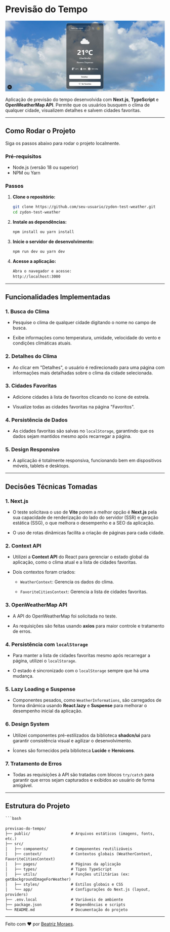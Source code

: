 # Previsão do Tempo

![Banner do Projeto](/public/assets/banner-projeto.JPG)

Aplicação de previsão do tempo desenvolvida com **Next.js**, **TypeScript** e **OpenWeatherMap API**. Permite que os usuários busquem o clima de qualquer cidade, visualizem detalhes e salvem cidades favoritas.

---

## Como Rodar o Projeto

Siga os passos abaixo para rodar o projeto localmente.

### Pré-requisitos

- Node.js (versão 18 ou superior)
- NPM ou Yarn

### Passos

1. **Clone o repositório:**

   ```bash
   git clone https://github.com/seu-usuario/zydon-test-weather.git
   cd zydon-test-weather

2.  **Instale as dependências:**
	
	```bash
    npm install ou yarn install
3.  **Inicie o servidor de desenvolvimento:**

	```bash
	npm run dev ou yarn dev

5.  **Acesse a aplicação:**
    ```bash
    Abra o navegador e acesse:    
    http://localhost:3000
    

----------

## Funcionalidades Implementadas

### 1.  **Busca do Clima**

-   Pesquise o clima de qualquer cidade digitando o nome no campo de busca.
    
-   Exibe informações como temperatura, umidade, velocidade do vento e condições climáticas atuais.
    

### 2.  **Detalhes do Clima**

-   Ao clicar em "Detalhes", o usuário é redirecionado para uma página com informações mais detalhadas sobre o clima da cidade selecionada.
    

### 3.  **Cidades Favoritas**

-   Adicione cidades à lista de favoritos clicando no ícone de estrela.
    
-   Visualize todas as cidades favoritas na página "Favoritos".
    

### 4.  **Persistência de Dados**

-   As cidades favoritas são salvas no  `localStorage`, garantindo que os dados sejam mantidos mesmo após recarregar a página.
    

### 5.  **Design Responsivo**

-   A aplicação é totalmente responsiva, funcionando bem em dispositivos móveis, tablets e desktops.
    

----------

## Decisões Técnicas Tomadas

### 1.  **Next.js**

-   O teste solicitava o uso de **Vite** porem a melhor opção é **Next.js**  pela sua capacidade de renderização do lado do servidor (SSR) e geração estática (SSG), o que melhora o desempenho e a SEO da aplicação.
    
-   O uso de rotas dinâmicas facilita a criação de páginas para cada cidade.
    

### 2.  **Context API**

-   Utilizei a  **Context API**  do React para gerenciar o estado global da aplicação, como o clima atual e a lista de cidades favoritas.
    
-   Dois contextos foram criados:
    
    -   `WeatherContext`: Gerencia os dados do clima.
        
    -   `FavoriteCitiesContext`: Gerencia a lista de cidades favoritas.
        

### 3.  **OpenWeatherMap API**

-   A API do OpenWeatherMap foi solicitada no teste.
    
-   As requisições são feitas usando  **axios**  para maior controle e tratamento de erros.
    

### 4.  **Persistência com  `localStorage`**

-   Para manter a lista de cidades favoritas mesmo após recarregar a página, utilizei o  `localStorage`.
    
-   O estado é sincronizado com o  `localStorage`  sempre que há uma mudança.
    

### 5.  **Lazy Loading e Suspense**

-   Componentes pesados, como  `WeatherInformations`, são carregados de forma dinâmica usando  **React.lazy**  e  **Suspense**  para melhorar o desempenho inicial da aplicação.
    

### 6.  **Design System**

-   Utilizei componentes pré-estilizados da biblioteca  **shadcn/ui**  para garantir consistência visual e agilizar o desenvolvimento.
    
-   Ícones são fornecidos pela biblioteca  **Lucide**  e  **Heroicons**.
    

### 7.  **Tratamento de Erros**

-   Todas as requisições à API são tratadas com blocos  `try/catch`  para garantir que erros sejam capturados e exibidos ao usuário de forma amigável.
    

----------

## Estrutura do Projeto

	```bash
	
	previsao-do-tempo/
	├── public/                  # Arquivos estáticos (imagens, fonts, etc.)
	├── src/
	│   ├── components/          # Componentes reutilizáveis
	│   ├── context/             # Contextos globais (WeatherContext, FavoriteCitiesContext)
	│   ├── pages/               # Páginas da aplicação
	│   ├── types/               # Tipos TypeScript
	│   ├── utils/               # Funções utilitárias (ex: getBackgroundImageForWeather)
	│   ├── styles/              # Estilos globais e CSS
	│   └── app/                 # Configurações do Next.js (layout, providers)
	├── .env.local               # Variáveis de ambiente
	├── package.json             # Dependências e scripts
	└── README.md                # Documentação do projeto

----------

Feito com ❤️ por  [Beatriz Moraes](https://github.com/beamoraess).
